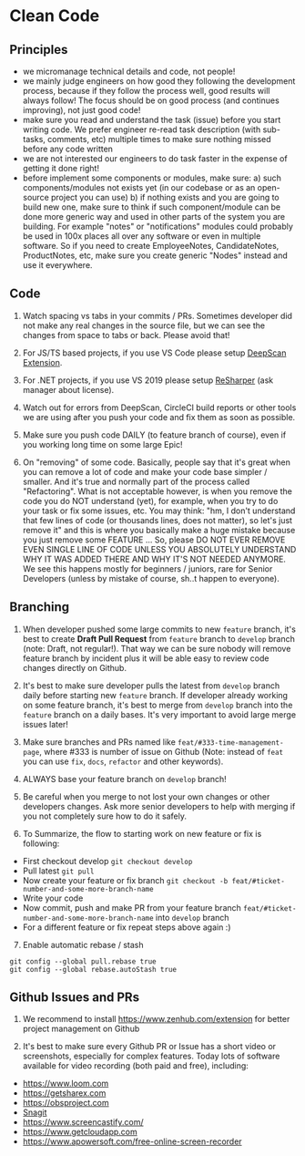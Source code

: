 # Clean Code

## Principles

- we micromanage technical details and code, not people!
- we mainly judge engineers on how good they following the development process, because if they follow the process well, good results will always follow! The focus should be on good process (and continues improving), not just good code!
- make sure you read and understand the task (issue) before you start writing code. We prefer engineer re-read task description (with sub-tasks, comments, etc) multiple times to make sure nothing missed before any code written
- we are not interested our engineers to do task faster in the expense of getting it done right!
- before implement some components or modules, make sure: 
  a) such components/modules not exists yet (in our codebase or as an open-source project you can use)
  b) if nothing exists and you are going to build new one, make sure to think if such component/module can be done more generic way and used in other parts of the system you are building. For example "notes" or "notifications" modules could probably be used in 100x places all over any software or even in multiple software. So if you need to create EmployeeNotes, CandidateNotes, ProductNotes, etc, make sure you create generic "Nodes" instead and use it everywhere.
  
## Code

1) Watch spacing vs tabs in your commits / PRs. Sometimes developer did not make any real changes in the source file, but we can see the changes from space to tabs or back. Please avoid that!

2) For JS/TS based projects, if you use VS Code please setup [DeepScan Extension](https://marketplace.visualstudio.com/items?itemName=DeepScan.vscode-deepscan).

3) For .NET projects, if you use VS 2019 please setup [ReSharper](https://www.jetbrains.com/resharper) (ask manager about license).

4) Watch out for errors from DeepScan, CircleCI build reports or other tools we are using after you push your code and fix them as soon as possible.

5) Make sure you push code DAILY (to feature branch of course), even if you working long time on some large Epic!

6) On "removing" of some code. Basically, people say that it's great when you can remove a lot of code and make your code base simpler / smaller. And it's true and normally part of the process called "Refactoring". What is not acceptable however, is when you remove the code you do NOT understand (yet), for example, when you try to do your task or fix some issues, etc. You may think: "hm, I don't understand that few lines of code (or thousands lines, does not matter), so let's just remove it" and this is where you basically make a huge mistake because you just remove some FEATURE ... So, please DO NOT EVER REMOVE EVEN SINGLE LINE OF CODE UNLESS YOU ABSOLUTELY UNDERSTAND WHY IT WAS ADDED THERE AND WHY IT'S NOT NEEDED ANYMORE. We see this happens mostly for beginners / juniors, rare for Senior Developers (unless by mistake of course, sh..t happen to everyone).

## Branching

1) When developer pushed some large commits to new `feature` branch, it's best to create **Draft Pull Request** from `feature` branch to `develop` branch (note: Draft, not regular!). That way we can be sure nobody will remove feature branch by incident plus it will be able easy to review code changes directly on Github.

2) It's best to make sure developer pulls the latest from `develop` branch daily before starting new `feature` branch. If developer already working on some feature branch, it's best to merge from `develop` branch into the `feature` branch on a daily bases. It's very important to avoid large merge issues later!

3) Make sure branches and PRs named like `feat/#333-time-management-page`, where #333 is number of issue on Github (Note: instead of `feat` you can use `fix`, `docs`, `refactor` and other keywords).

4) ALWAYS base your feature branch on `develop` branch!

5) Be careful when you merge to not lost your own changes or other developers changes. Ask more senior developers to help with merging if you not completely sure how to do it safely.

6) To Summarize, the flow to starting work on new feature or fix is following:

 - First checkout develop `git checkout develop`
 - Pull latest `git pull`
 - Now create your feature or fix branch `git checkout -b feat/#ticket-number-and-some-more-branch-name`
 - Write your code
 - Now commit, push and make PR from your feature branch `feat/#ticket-number-and-some-more-branch-name` into `develop` branch
 - For a different feature or fix repeat steps above again :)

7) Enable automatic rebase / stash

`git config --global pull.rebase true`  
`git config --global rebase.autoStash true`

## Github Issues and PRs

1) We recommend to install https://www.zenhub.com/extension for better project management on Github

2) It's best to make sure every Github PR or Issue has a short video or screenshots, especially for complex features. Today lots of software available for video recording (both paid and free), including:
- https://www.loom.com
- https://getsharex.com
- https://obsproject.com
- [Snagit](https://www.techsmith.com/screen-capture.html)
- https://www.screencastify.com/
- https://www.getcloudapp.com
- https://www.apowersoft.com/free-online-screen-recorder
